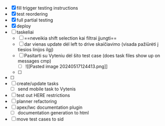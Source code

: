 - [x] fill trigger testing instructions
- [x] test reordering
- [x] full partial testing
- [x] deploy
- [ ] taskeliai
	- [ ] ==neveikia shift selection kai filtrai įjungti==
	- [ ] dar vienas update dėl left to drive skaičiavimo (visada pažiūrėti į tiesios linijos ilgį)
	- [ ] Pasitarti su Vyteniu dėl šito test case (does task files show up on messages cmp)
		- [ ] ![[Pasted image 20240517124413.png]]
	- [ ] 
- [ ] 
- [ ] create/update  tasks 
	- [ ] send mobile task to Vytenis
- [ ] test out HERE restrictions
- [ ] planner refactoring
- [ ] apex/lwc documentation plugin
	- [ ] documentation generation to html
- [ ] move test cases to sid

